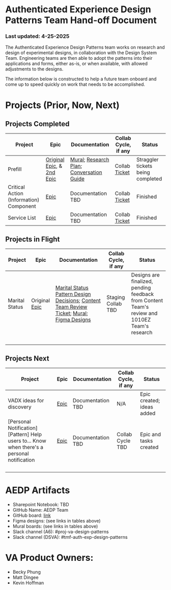 # Authenticated Experience Design Patterns Team Hand-off Document
### Last updated: 4-25-2025

The Authenticated Experience Design Patterns team works on research and design of experimental designs, in collaboration with the Design System Team. Engineering teams are then able to adopt the patterns into their applications and forms, either as-is, or when available, with allowed adjustments to the designs.

The information below is constructed to help a future team onboard and come up to speed quickly on work that needs to be accomplished.


# Projects (Prior, Now, Next)

## Projects Completed

Project | Epic | Documentation | Collab Cycle, if any | Status
--- | --- | --- | --- | --- 
Prefill  | [Original Epic](https://github.com/department-of-veterans-affairs/tmf-auth-exp-design-patterns/issues/17), & [2nd Epic](https://github.com/department-of-veterans-affairs/tmf-auth-exp-design-patterns/issues/282) | [Mural](https://app.mural.co/t/departmentofveteransaffairs9999/m/departmentofveteransaffairs9999/1722517036440/a204683ebc4372199abf3ae7d7f8da6cbd60f6d5?sender=u11b5f7711188298523d03159); [Research Plan](https://github.com/department-of-veterans-affairs/va.gov-team/blob/master/products/authenticated-patterns/Design%20and%20Research/2024-07-Research%20Initiative-One-Prefill/preFillresearchPlan.md); [Conversation Guide](https://github.com/department-of-veterans-affairs/va.gov-team/blob/master/products/authenticated-patterns/Design%20and%20Research/2024-07-Research%20Initiative-One-Prefill/Prefill%20Research%20Study%20Convo%20Guide%2008_19_24.md)| Collab [Ticket](https://github.com/department-of-veterans-affairs/va.gov-team/issues/90181) | Straggler tickets being completed 
   Critical Action (Information) Component | [Epic](https://github.com/department-of-veterans-affairs/tmf-auth-exp-design-patterns/issues/302) | Documentation TBD | Collab [Ticket](https://github.com/department-of-veterans-affairs/va.gov-team/issues/105516) | Finished |
   Service List | [Epic](https://github.com/department-of-veterans-affairs/tmf-auth-exp-design-patterns/issues/258) | Documentation TBD | Collab [Ticket](https://github.com/department-of-veterans-affairs/va.gov-team/issues/105516) | Finished |

## Projects in Flight
Project | Epic | Documentation | Collab Cycle, if any | Status
--- | --- | --- | --- | ---
Marital Status | Original [Epic](TBD) | [Marital Status Pattern Design Decisions](https://docs.google.com/spreadsheets/d/1QF-FHZAW3fTNByj-2RWhnDAL7_qcLR_AjVrgA0-ubqM/edit?gid=0#gid=0); [Content Team Review Ticket](https://github.com/department-of-veterans-affairs/va.gov-team/issues/108767); [Mural](https://app.mural.co/t/departmentofveteransaffairs9999/m/departmentofveteransaffairs9999/1742843561511/4f5e5e77a91df7e061628888f10dfb7b10309183); [Figma Designs](https://www.figma.com/design/Ie3VE755qGlK7ONjKGQpNd/AE-Design-Patterns---Marital-Status?node-id=1-128&p=f&t=PqLxgVJITaSqINah-0) | Staging Collab TBD | Designs are finalized, pending feedback from Content Team's review and 1010EZ Team's research 
  |  |  |  |  |
  |  |  |  |  |
  |  |  |  |  |
  |  |  |  |  |


 ## Projects Next

Project | Epic | Documentation | Collab Cycle, if any | Status
--- | --- | --- | --- | ---
VADX ideas for discovery | [Epic](https://github.com/department-of-veterans-affairs/tmf-auth-exp-design-patterns/issues/192) | Documentation TBD | N/A | Epic created; ideas added |
[Personal Notification] [Pattern] Help users to... Know when there's a personal notification | [Epic](https://github.com/department-of-veterans-affairs/tmf-auth-exp-design-patterns/issues/19) | Documentation TBD | Collab Cycle TBD | Epic and tasks created |
  |  |  |  |  |
  |  |  |  |  |
  |  |  |  |  |
  |  |  |  |  |



# AEDP Artifacts

- Sharepoint Notebook: TBD 
- GitHub Name: AEDP Team
- GitHub board: [link](https://github.com/orgs/department-of-veterans-affairs/projects/1314/views/4?sliceBy%5Bvalue%5D=_noValue)
- Figma designs: (see links in tables above)
- Mural boards: (see links in tables above)
- Slack channel (A6): #proj-va-design-patterns
- Slack channel (DSVA): #tmf-auth-exp-design-patterns


# VA Product Owners:
- Becky Phung
- Matt Dingee
- Kevin Hoffman







